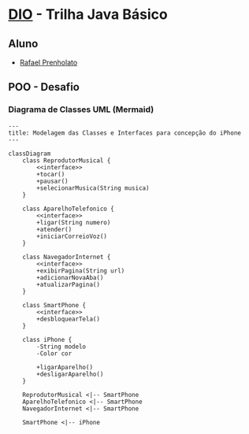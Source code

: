 # [DIO](www.dio.me) - Trilha Java Básico

## Aluno
- [Rafael Prenholato](https://github.com/rprenhol)

## POO - Desafio

### Diagrama de Classes UML (Mermaid)
```mermaid
---
title: Modelagem das Classes e Interfaces para concepção do iPhone
---

classDiagram
    class ReprodutorMusical {
        <<interface>>
        +tocar()
        +pausar()
        +selecionarMusica(String musica)
    }

    class AparelhoTelefonico {
        <<interface>>
        +ligar(String numero)
        +atender()
        +iniciarCorreioVoz()
    }

    class NavegadorInternet {
        <<interface>>
        +exibirPagina(String url)
        +adicionarNovaAba()
        +atualizarPagina()
    }

    class SmartPhone {
        <<interface>>
        +desbloquearTela()
    }

    class iPhone {
        -String modelo
        -Color cor

        +ligarAparelho()
        +desligarAparelho()
    }

    ReprodutorMusical <|-- SmartPhone
    AparelhoTelefonico <|-- SmartPhone
    NavegadorInternet <|-- SmartPhone

    SmartPhone <|-- iPhone
```
```` 

